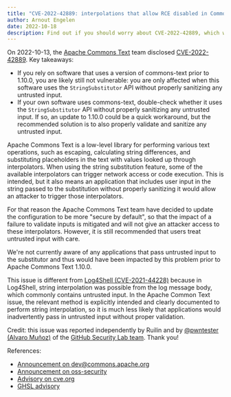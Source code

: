 ```yaml
---
title: "CVE-2022-42889: interpolations that allow RCE disabled in Commons Text 1.10.0"
author: Arnout Engelen
date: 2022-10-18
description: Find out if you should worry about CVE-2022-42889, which was recently released by the Apache Commons Text team
---
```


On 2022-10-13, the [Apache Commons Text](https://commons.apache.org/proper/commons-text) team disclosed [CVE-2022-42889](https://www.cve.org/CVERecord?id=CVE-2022-42889). Key takeaways:

* If you rely on software that uses a version of commons-text prior to 1.10.0, you are likely still not vulnerable: you are only affected when this software uses the `StringSubstitutor` API without properly sanitizing any untrusted input.
* If your own software uses commons-text, double-check whether it uses the `StringSubstitutor` API without properly sanitizing any untrusted input. If so, an update to 1.10.0 could be a quick workaround, but the recommended solution is to also properly validate and sanitize any untrusted input.

Apache Commons Text is a low-level library for performing various text operations, such as escaping, calculating string differences, and substituting placeholders in the text with values looked up through interpolators. When using the string substitution feature, some of the available interpolators can trigger network access or code execution. This is intended, but it also means an application that includes user input in the string passed to the substitution without properly sanitizing it would allow an attacker to trigger those interpolators.

For that reason the Apache Commons Text team have decided to update the configuration to be more "secure by default", so that the impact of a failure to validate inputs is mitigated and will not give an attacker access to these interpolators. However, it is still recommended that users treat untrusted input with care.

We're not currently aware of any applications that pass untrusted input to the substitutor and thus would have been impacted by this problem prior to Apache Commons Text 1.10.0.

This issue is different from [Log4Shell (CVE-2021-44228)](https://logging.apache.org/log4j/2.x/security.html) because in Log4Shell, string interpolation was possible from the log message body, which commonly contains untrusted input. In the Apache Common Text issue, the relevant method is explicitly intended and clearly documented to perform string interpolation, so it is much less likely that applications would inadvertently pass in untrusted input without proper validation.

Credit: this issue was reported independently by Ruilin and by [@pwntester (Alvaro Muñoz)](https://github.com/pwntester) of the [GitHub Security Lab team](https://securitylab.github.com/). Thank you!

References:

* [Announcement on dev@commons.apache.org](https://lists.apache.org/thread/n2bd4vdsgkqh2tm14l1wyc3jyol7s1om)
* [Announcement on oss-security](https://www.openwall.com/lists/oss-security/2022/10/13/4)
* [Advisory on cve.org](https://www.cve.org/CVERecord?id=CVE-2022-42889)
* [GHSL advisory](https://securitylab.github.com/advisories/GHSL-2022-018_Apache_Commons_Text/)
